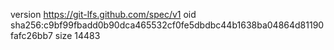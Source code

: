 version https://git-lfs.github.com/spec/v1
oid sha256:c9bf99fbadd0b90dca465532cf0fe5dbdbc44b1638ba04864d81190fafc26bb7
size 14483
